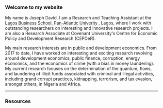 ### Welcome to my website

My name is Joseph David. I am a Research and Teaching Assistant at the <a href="https://lbs.edu.ng" target="_blank">Lagos Business School, Pan-Atlantic Univerity </a>, Lagos, where I work with outstanding researchers on interesting and innovative research projects. I am also a Research Associate at Covenant University's Centre for Economic Policy and Development Research (CEPDeR). 

My main research interests are in public and development economics. From 2017 to date, I have worked on interesting and exciting research revolving around development economics, public finance, corruption, energy economics, and the economics of crime (with a bias in money laundering). My current research focuses on the determination of the quantum, flows, and laundering of illicit funds associated with criminal and illegal activities, including grand corrupt practices, kidnapping, terrorism, and tax evasion, amongst others, in Nigeria and Africa.

---

### Resources  

